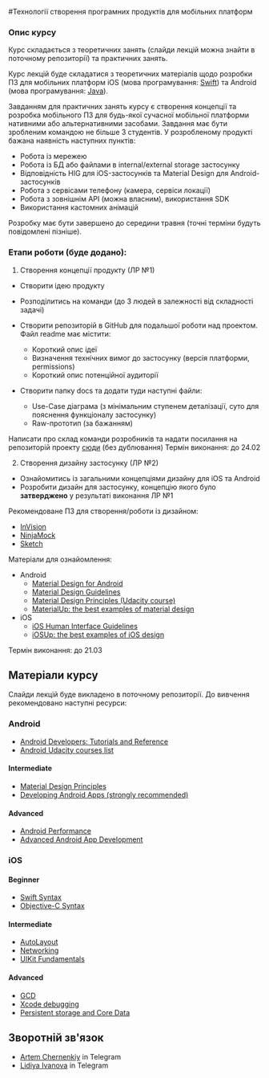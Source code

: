 #Технології створення програмних продуктів для мобільних платформ

### Опис курсу

Курс складається з теоретичних занять (слайди лекцій можна знайти в поточному репозиторії) та практичних занять.

Курс лекцій буде складатися з теоретичних матеріалів щодо розробки ПЗ для мобільних платформ iOS (мова програмування: [Swift](https://developer.apple.com/swift/)) та Android (мова програмування: [Java](http://www.oracle.com/technetwork/java/javase/downloads/index-jsp-138363.html)).

Завданням для практичних занять курсу є створення концепції та розробка мобільного ПЗ для будь-якої сучасної мобільної платформи нативними або альтернативними засобами. Завдання має бути зробленим командою не більше 3 студентів. У розробленому продукті бажана наявність наступних пунктів:

* Робота із мережею
* Робота із БД або файлами в internal/external storage застосунку
* Відповідність HIG для iOS-застосунків та Material Design для Android-застосунків
* Робота з сервісами телефону (камера, сервіси локації)
* Робота з зовнішнім API (можна власним), використання SDK
* Використання кастомних анімацій

Розробку має бути завершено до середини травня (точні терміни будуть повідомлені пізніше).

### Етапи роботи (буде додано):

1. Створення концепції продукту (ЛР №1)

  * Cтворити ідею продукту

  * Розподілитись на команди (до 3 людей в залежності від складності задачі)
  * Cтворити репозиторій в GitHub для подальшої роботи над проектом. Файл readme має містити:

    * Короткий опис ідеї
    * Визначення технічних вимог до застосунку (версія платформи, permissions)
    * Короткий опис потенційної аудиторії
  * Створити папку docs та додати туди наступні файли:

    * Use-Case діаграма (з мінімальним ступенем деталізації, суто для пояснення функціоналу застосунку)
    * Raw-прототип (за бажанням)

  Написати про склад команди розробників та надати посилання на репозиторій проекту [сюди](https://github.com/kpimobiledev/MobileDev/issues/1) (без дублювання)
  Термін виконання: до 24.02

2. Створення дизайну застосунку (ЛР №2)

  * Ознайомитись із загальними концепціями дизайну для iOS та Android
  * Розробити дизайн для застосунку, концепцію якого було **затверджено** у результаті виконання ЛР №1

  Рекомендоване ПЗ для створення/роботи із дизайном:
  * [InVision](https://www.invisionapp.com)
  * [NinjaMock](https://ninjamock.com)
  * [Sketch](https://www.sketchapp.com)

  Матеріали для ознайомлення:

  * Android
    * [Material Design for Android](https://developer.android.com/design/material/index.html)
    * [Material Design Guidelines](https://material.io/guidelines/)
    * [Material Design Principles (Udacity course)](https://www.udacity.com/course/material-design-for-android-developers--ud862)
    * [MaterialUp: the best examples of material design](https://material.uplabs.com)
  * iOS
    * [iOS Human Interface Guidelines](https://developer.apple.com/ios/human-interface-guidelines/overview/design-principles/)
    * [iOSUp: the best examples of iOS design](https://ios.uplabs.com)

  Термін виконання: до 21.03

## Матеріали курсу

Слайди лекцій буде викладено в поточному репозиторії.
До вивчення рекомендовано наступні ресурси:

### Android

* [Android Developers: Tutorials and Reference](https://developer.android.com/index.html)
* [Android Udacity courses list](https://www.udacity.com/courses/android)

#### Intermediate
* [Material Design Principles](https://www.udacity.com/course/material-design-for-android-developers--ud862)
* [Developing Android Apps (strongly recommended)](https://www.udacity.com/course/new-android-fundamentals--ud851)

#### Advanced
* [Android Performance](https://www.udacity.com/course/android-performance--ud825)
* [Advanced Android App Development](https://www.udacity.com/course/advanced-android-app-development--ud855)

### iOS

#### Beginner
* [Swift Syntax](https://www.udacity.com/course/learn-swift-programming-syntax--ud902)
* [Objective-C Syntax](https://www.udacity.com/course/objective-c-for-swift-developers--ud1009)

#### Intermediate
* [AutoLayout](https://www.udacity.com/course/auto-layout--ud1026)
* [Networking](https://www.udacity.com/course/ios-networking-with-swift--ud421)
* [UIKit Fundamentals](https://www.udacity.com/course/uikit-fundamentals--ud788)

#### Advanced
* [GCD](https://www.udacity.com/course/grand-central-dispatch-gcd--ud576)
* [Xcode debugging](https://www.udacity.com/course/xcode-debugging--ud774)
* [Persistent storage and Core Data](https://www.udacity.com/course/ios-persistence-and-core-data--ud325)

## Зворотній зв'язок

* [Artem Chernenkiy](https://telegram.me/gy_fk) in Telegram
* [Lidiya Ivanova](https://telegram.me/lidaamber) in Telegram
